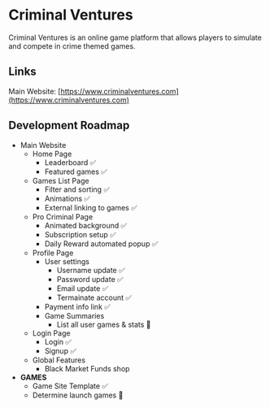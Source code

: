 # Criminal Ventures

Criminal Ventures is an online game platform that allows players to simulate and compete in crime themed games.

## Links

Main Website: [https://www.criminalventures.com](https://www.criminalventures.com)

## Development Roadmap

- Main Website
  - Home Page
    - Leaderboard ✅
    - Featured games ✅
  - Games List Page
    - Filter and sorting ✅
    - Animations ✅
    - External linking to games ✅
  - Pro Criminal Page
    - Animated background ✅
    - Subscription setup ✅
    - Daily Reward automated popup ✅
  - Profile Page
    - User settings
      - Username update ✅
      - Password update ✅
      - Email update ✅
      - Termainate account ✅
    - Payment info link ✅
    - Game Summaries
      - List all user games & stats 🚧
  - Login Page
    - Login ✅
    - Signup ✅
  - Global Features
    - Black Market Funds shop
- **GAMES**
  - Game Site Template ✅
  - Determine launch games 🚧
